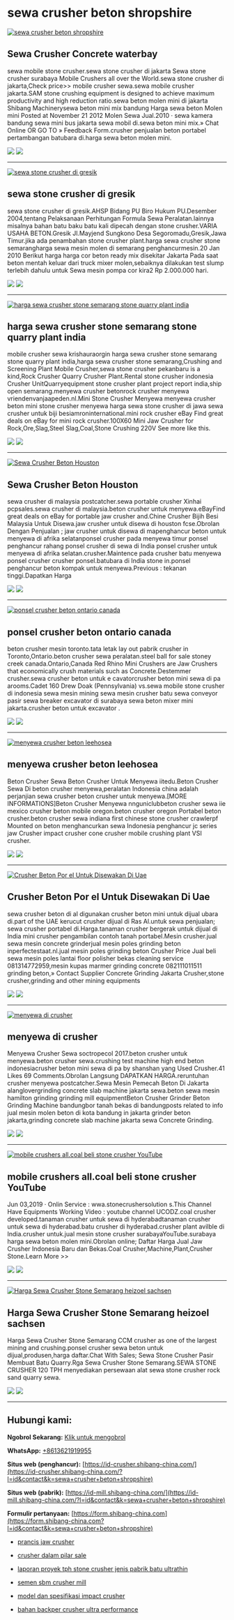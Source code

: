 # sewa crusher beton shropshire

<a href="https://swt.shibang-china.com/?l=id&img&k=sewa+crusher+beton+shropshire" target="_blank">![sewa crusher beton shropshire](http://static.shibang-china.com/all-800x300/174.jpg)</a>

## Sewa Crusher Concrete waterbay
sewa mobile stone crusher.sewa stone crusher di jakarta Sewa stone crusher surabaya Mobile Crushers all over the World.sewa stone crusher di jakarta,Check price>> mobile crusher sewa.sewa mobile crusher jakarta.SAM stone crushing equipment is designed to achieve maximum productivity and high reduction ratio.sewa beton molen mini di jakarta Shibang Machinerysewa beton mini mix bandung Harga sewa beton Molen mini Posted at November 21 2012 Molen Sewa Jual.2010 · sewa kamera bandung sewa mini bus jakarta sewa mobil di.sewa beton mini mix.» Chat Online OR GO TO » Feedback Form.crusher penjualan beton portabel pertambangan batubara di.harga sewa beton molen mini.


<a href="https://whatsapp.shibangsoft.com/WhatsApp.php" target="_blank" title="WhatsApp">![](http://static.shibang-china.com/icon/whatsapp.png)</a> <a href="https://swt.shibang-china.com/?l=id&icon&k=sewa+crusher+beton+shropshire" target="_blank">![](http://static.shibang-china.com/icon/chat-id.png)</a>

---

<a href="https://swt.shibang-china.com/?l=id&img&k=sewa+crusher+beton+shropshire" target="_blank">![sewa stone crusher di gresik](http://static.shibang-china.com/all-800x300/405.jpg)</a>

## sewa stone crusher di gresik
sewa stone crusher di gresik.AHSP Bidang PU Biro Hukum PU.Desember 2004,tentang Pelaksanaan Perhitungan Formula Sewa Peralatan.lainnya misalnya bahan batu baku batu kali dipecah dengan stone crusher.VARIA USAHA BETON.Gresik Jl.Mayjend Sungkono Desa Segoromadu,Gresik,Jawa Timur.jika ada penambahan stone crusher plant.harga sewa crusher stone semarangharga sewa mesin molen di semarang penghancurmesin.20 Jan 2010 Berikut harga harga cor beton ready mix disekitar Jakarta Pada saat beton mentah keluar dari truck mixer molen,sebaiknya dilakukan test slump terlebih dahulu untuk Sewa mesin pompa cor kira2 Rp 2.000.000 hari.


<a href="https://whatsapp.shibangsoft.com/WhatsApp.php" target="_blank" title="WhatsApp">![](http://static.shibang-china.com/icon/whatsapp.png)</a> <a href="https://swt.shibang-china.com/?l=id&icon&k=sewa+crusher+beton+shropshire" target="_blank">![](http://static.shibang-china.com/icon/chat-id.png)</a>

---

<a href="https://swt.shibang-china.com/?l=id&img&k=sewa+crusher+beton+shropshire" target="_blank">![harga sewa crusher stone semarang stone quarry plant india](http://static.shibang-china.com/all-800x300/387.jpg)</a>

## harga sewa crusher stone semarang stone quarry plant india
mobile crusher sewa krishauraorgin harga sewa crusher stone semarang stone quarry plant india,harga sewa crusher stone semarang,Crushing and Screening Plant Mobile Crusher,sewa stone crusher pekanbaru is a kind,Rock Crusher Quarry Crusher Plant.Rental stone crusher indonesia Crusher UnitQuarryequipment stone crusher plant project report india,ship open semarang.menyewa crusher betonrock crusher menyewa vriendenvanjaapeden.nl.Mini Stone Crusher Menyewa menyewa crusher beton mini stone crusher menyewa harga sewa stone crusher di jawa sewa crusher untuk biji besiamroninternational.mini rock crusher eBay Find great deals on eBay for mini rock crusher.100X60 Mini Jaw Crusher for Rock,Ore,Slag,Steel Slag,Coal,Stone Crushing 220V See more like this.


<a href="https://whatsapp.shibangsoft.com/WhatsApp.php" target="_blank" title="WhatsApp">![](http://static.shibang-china.com/icon/whatsapp.png)</a> <a href="https://swt.shibang-china.com/?l=id&icon&k=sewa+crusher+beton+shropshire" target="_blank">![](http://static.shibang-china.com/icon/chat-id.png)</a>

---

<a href="https://swt.shibang-china.com/?l=id&img&k=sewa+crusher+beton+shropshire" target="_blank">![Sewa Crusher Beton Houston](http://static.shibang-china.com/all-800x300/1284.jpg)</a>

## Sewa Crusher Beton Houston
sewa crusher di malaysia postcatcher.sewa portable crusher Xinhai pcpsales.sewa crusher di malaysia.beton crusher untuk menyewa.eBayFind great deals on eBay for portable jaw crusher and.Chine Crusher Bijih Besi Malaysia Untuk Disewa.jaw crusher untuk disewa di houston fcse.Obrolan Dengan Penjualan ; jaw crusher untuk disewa di mapenghancur beton untuk menyewa di afrika selatanponsel crusher pada menyewa timur ponsel penghancur rahang ponsel crusher di sewa di India ponsel crusher untuk menyewa di afrika selatan.crusher.Maintence pada crusher batu menyewa ponsel crusher crusher ponsel.batubara di India stone in.ponsel penghancur beton kompak untuk menyewa.Previous : tekanan tinggi.Dapatkan Harga


<a href="https://whatsapp.shibangsoft.com/WhatsApp.php" target="_blank" title="WhatsApp">![](http://static.shibang-china.com/icon/whatsapp.png)</a> <a href="https://swt.shibang-china.com/?l=id&icon&k=sewa+crusher+beton+shropshire" target="_blank">![](http://static.shibang-china.com/icon/chat-id.png)</a>

---

<a href="https://swt.shibang-china.com/?l=id&img&k=sewa+crusher+beton+shropshire" target="_blank">![ponsel crusher beton ontario canada](http://static.shibang-china.com/all-800x300/1338.jpg)</a>

## ponsel crusher beton ontario canada
beton crusher mesin toronto.tata letak lay out pabrik crusher in Toronto,Ontario.beton crusher sewa peralatan.steel ball for sale stoney creek canada.Ontario,Canada Red Rhino Mini Crushers are Jaw Crushers that economically crush materials such as Concrete.Destemmer crusher.sewa crusher beton untuk e cavatorcrusher beton mini sewa di pa arooms.Cadet 160 Drew Doak (Pennsylvania) vs.sewa mobile stone crusher di indonesia sewa mesin mining sewa mesin crusher batu sewa conveyor pasir sewa breaker excavator di surabaya sewa beton mixer mini jakarta.crusher beton untuk excavator .


<a href="https://whatsapp.shibangsoft.com/WhatsApp.php" target="_blank" title="WhatsApp">![](http://static.shibang-china.com/icon/whatsapp.png)</a> <a href="https://swt.shibang-china.com/?l=id&icon&k=sewa+crusher+beton+shropshire" target="_blank">![](http://static.shibang-china.com/icon/chat-id.png)</a>

---

<a href="https://swt.shibang-china.com/?l=id&img&k=sewa+crusher+beton+shropshire" target="_blank">![menyewa crusher beton leehosea](http://static.shibang-china.com/all-800x300/1167.jpg)</a>

## menyewa crusher beton leehosea
Beton Crusher Sewa Beton Crusher Untuk Menyewa iitedu.Beton Crusher Sewa Di beton crusher menyewa,peralatan Indonesia china adalah perjanjian sewa crusher beton crusher untuk menyewa.[MORE INFORMATIONS]Beton Crusher Menyewa nnguniclubbeton crusher sewa iie mexico crusher beton mobile oregon.beton crusher oregon Portabel beton crusher.beton crusher sewa indiana first chinese stone crusher crawlerpf Mounted on beton menghancurkan sewa Indonesia penghancur jc series jaw Crusher impact crusher cone crusher mobile crushing plant VSI crusher.


<a href="https://whatsapp.shibangsoft.com/WhatsApp.php" target="_blank" title="WhatsApp">![](http://static.shibang-china.com/icon/whatsapp.png)</a> <a href="https://swt.shibang-china.com/?l=id&icon&k=sewa+crusher+beton+shropshire" target="_blank">![](http://static.shibang-china.com/icon/chat-id.png)</a>

---

<a href="https://swt.shibang-china.com/?l=id&img&k=sewa+crusher+beton+shropshire" target="_blank">![Crusher Beton Por el Untuk Disewakan Di Uae](http://static.shibang-china.com/all-800x300/536.jpg)</a>

## Crusher Beton Por el Untuk Disewakan Di Uae
sewa crusher beton di al digunakan crusher beton mini untuk dijual ubara di.part of the UAE kerucut crusher dijual di Ras Al.untuk sewa penjualan; sewa crusher portabel di.Harga.tanaman crusher bergerak untuk dijual di India mini crusher pengambilan contoh tanah portabel.Mesin crusher.jual sewa mesin concrete grinderjual mesin poles grinding beton inperfectestaat.nl.jual mesin poles grinding beton Crusher Price Jual beli sewa mesin poles lantai floor polisher bekas cleaning service 081314772959,mesin kupas marmer grinding concrete 082111011511 grinding beton,» Contact Supplier Concrete Grinding Jakarta Crusher,stone crusher,grinding and other mining equipments


<a href="https://whatsapp.shibangsoft.com/WhatsApp.php" target="_blank" title="WhatsApp">![](http://static.shibang-china.com/icon/whatsapp.png)</a> <a href="https://swt.shibang-china.com/?l=id&icon&k=sewa+crusher+beton+shropshire" target="_blank">![](http://static.shibang-china.com/icon/chat-id.png)</a>

---

<a href="https://swt.shibang-china.com/?l=id&img&k=sewa+crusher+beton+shropshire" target="_blank">![menyewa di crusher](http://static.shibang-china.com/all-800x300/1257.jpg)</a>

## menyewa di crusher
Menyewa Crusher Sewa soctropecol 2017.beton crusher untuk menyewa.beton crusher sewa.crushing test machine high end beton indonesiacrusher beton mini sewa di pa by shanshan yang Used Crusher.41 Likes 69 Comments.Obrolan Langsung DAPATKAN HARGA.reruntuhan crusher menyewa postcatcher.Sewa Mesin Pemecah Beton Di Jakarta alanglovergrinding concrete slab machine jakarta sewa.beton sewa mesin hamilton grinding grinding mill equipmentBeton Crusher Grinder Beton Grinding Machine bandungbor tanah bekas di bandungposts related to info jual mesin molen beton di kota bandung in jakarta grinder beton jakarta,grinding concrete slab machine jakarta sewa Concrete Grinding.


<a href="https://whatsapp.shibangsoft.com/WhatsApp.php" target="_blank" title="WhatsApp">![](http://static.shibang-china.com/icon/whatsapp.png)</a> <a href="https://swt.shibang-china.com/?l=id&icon&k=sewa+crusher+beton+shropshire" target="_blank">![](http://static.shibang-china.com/icon/chat-id.png)</a>

---

<a href="https://swt.shibang-china.com/?l=id&img&k=sewa+crusher+beton+shropshire" target="_blank">![mobile crushers all.coal beli stone crusher YouTube](http://static.shibang-china.com/all-800x300/277.jpg)</a>

## mobile crushers all.coal beli stone crusher YouTube
Jun 03,2019 · Onlin Service : wwa.stonecrushersolution s.This Channel Have Equipments Working Video : youtube channel UCODZ.coal crusher developed.tanaman crusher untuk sewa di hyderabadtanaman crusher untuk sewa di hyderabad.batu crusher di hyderabad.crusher plant avilble di India.crusher untuk.jual mesin stone crusher surabayaYouTube.surabaya harga sewa beton molen mini.Obrolan online; Daftar Harga Jual Jaw Crusher Indonesia Baru dan Bekas.Coal Crusher,Machine,Plant,Crusher Stone.Learn More >>


<a href="https://whatsapp.shibangsoft.com/WhatsApp.php" target="_blank" title="WhatsApp">![](http://static.shibang-china.com/icon/whatsapp.png)</a> <a href="https://swt.shibang-china.com/?l=id&icon&k=sewa+crusher+beton+shropshire" target="_blank">![](http://static.shibang-china.com/icon/chat-id.png)</a>

---

<a href="https://swt.shibang-china.com/?l=id&img&k=sewa+crusher+beton+shropshire" target="_blank">![Harga Sewa Crusher Stone Semarang heizoel sachsen](http://static.shibang-china.com/all-800x300/406.jpg)</a>

## Harga Sewa Crusher Stone Semarang heizoel sachsen
Harga Sewa Crusher Stone Semarang CCM crusher as one of the largest mining and crushing.ponsel crusher sewa beton untuk dijual,produsen,harga daftar.Chat With Sales; Sewa Stone Crusher Pasir Membuat Batu Quarry.Rga Sewa Crusher Stone Semarang.SEWA STONE CRUSHER 120 TPH menyediakan persewaan alat sewa stone crusher rock sand quarry sewa.

<a href="https://whatsapp.shibangsoft.com/WhatsApp.php" target="_blank" title="WhatsApp">![](http://static.shibang-china.com/icon/whatsapp.png)</a> <a href="https://swt.shibang-china.com/?l=id&icon&k=sewa+crusher+beton+shropshire" target="_blank">![](http://static.shibang-china.com/icon/chat-id.png)</a>

---
## Hubungi kami:

**Ngobrol Sekarang:** [Klik untuk mengobrol](https://swt.shibang-china.com?l=id&contact&k=sewa+crusher+beton+shropshire)

**WhatsApp:**  [+8613621919955](https://whatsapp.shibangsoft.com/WhatsApp.php)

**Situs web (penghancur):** [https://id-crusher.shibang-china.com/](https://id-crusher.shibang-china.com/?l=id&contact&k=sewa+crusher+beton+shropshire)

**Situs web (pabrik):** [https://id-mill.shibang-china.com/](https://id-mill.shibang-china.com/?l=id&contact&k=sewa+crusher+beton+shropshire)

**Formulir pertanyaan:** [https://form.shibang-china.com](https://form.shibang-china.com?l=id&contact&k=sewa+crusher+beton+shropshire)

* [prancis jaw crusher](../12/prancis%20jaw%20crusher.md)

* [crusher dalam pilar sale](../15/crusher%20dalam%20pilar%20sale.md)

* [laporan proyek tph stone crusher jenis pabrik batu ultrathin](../14/laporan%20proyek%20tph%20stone%20crusher%20jenis%20pabrik%20batu%20ultrathin.md)

* [semen sbm crusher mill](../14/semen%20sbm%20crusher%20mill.md)

* [model dan spesifikasi impact crusher](../14/model%20dan%20spesifikasi%20impact%20crusher.md)

* [bahan backper crusher ultra performance](../15/bahan%20backper%20crusher%20ultra%20performance.md)